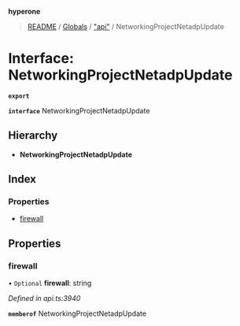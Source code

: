 **hyperone**

> [README](../README.md) / [Globals](../globals.md) / ["api"](../modules/_api_.md) / NetworkingProjectNetadpUpdate

# Interface: NetworkingProjectNetadpUpdate

**`export`** 

**`interface`** NetworkingProjectNetadpUpdate

## Hierarchy

* **NetworkingProjectNetadpUpdate**

## Index

### Properties

* [firewall](_api_.networkingprojectnetadpupdate.md#firewall)

## Properties

### firewall

• `Optional` **firewall**: string

*Defined in api.ts:3940*

**`memberof`** NetworkingProjectNetadpUpdate
